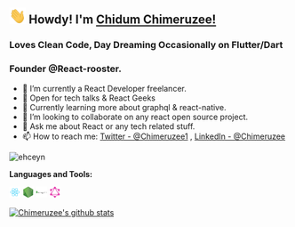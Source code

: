 ## <img src="https://raw.githubusercontent.com/Eunit99/eunit99/master/img/wave.gif" width="30px"> Howdy! I'm [Chidum Chimeruzee!](https://twitter.com/chimeruzee1)
### Loves Clean Code, Day Dreaming Occasionally on Flutter/Dart
### Founder @React-rooster.

- 🔭 I’m currently a React Developer freelancer.
- 🎤 Open for tech talks & React Geeks
- 🌱 Currently learning more about graphql & react-native.
- 👯 I’m looking to collaborate on any react open source project.
- 💬 Ask me about React or any tech related stuff.
- 📫 How to reach me: [Twitter - @Chimeruzee1](https://twitter.com/chimeruzee1) , [LinkedIn - @Chimeruzee](https://www.linkedin.com/in/chimeruzee-chidum-7417591ba/)
<!-- - 👩‍🎓 Want to learn flutter visit my channel [Youtube - @flutterFairy](https://www.youtube.com/channel/UC1fuQBjVLSqwk-PgdeeMAyQ) -->

<p align="left"> <img src="https://komarev.com/ghpvc/?username=ehceyn&label=Views&color=blue&style=plastic" alt="ehceyn" /> </p>


**Languages and Tools:**  

<code><img height="20" src="https://raw.githubusercontent.com/github/explore/80688e429a7d4ef2fca1e82350fe8e3517d3494d/topics/react/react.png"></code>
<code><img height="20" src="https://raw.githubusercontent.com/github/explore/80688e429a7d4ef2fca1e82350fe8e3517d3494d/topics/nodejs/nodejs.png"></code>
<code><img height="20" src="https://raw.githubusercontent.com/github/explore/80688e429a7d4ef2fca1e82350fe8e3517d3494d/topics/mongodb/mongodb.png"></code>
<code><img height="20" src="https://raw.githubusercontent.com/github/explore/80688e429a7d4ef2fca1e82350fe8e3517d3494d/topics/graphql/graphql.png"></code>  







<a href="https://github.com/ehceyn">
 <img align="center" src="https://github-readme-stats.vercel.app/api?username=ehceyn&show_icons=true&theme=dark&line_height=27" alt="Chimeruzee's github stats"/>
</a>


<!-- ### Hey, visit my youtube channel Flutter Fairy 👉 [visit here](https://www.youtube.com/channel/UC1fuQBjVLSqwk-PgdeeMAyQ)! -->

</div>
